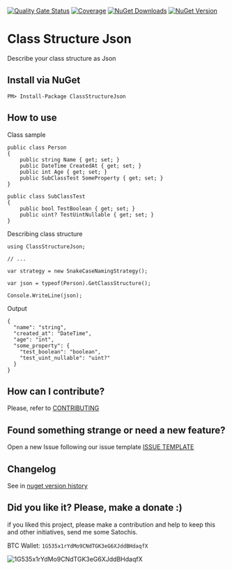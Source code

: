 [![Quality Gate Status](https://sonarcloud.io/api/project_badges/measure?project=ThiagoBarradas_class-structure-json&metric=alert_status)](https://sonarcloud.io/dashboard?id=ThiagoBarradas_class-structure-json)
[![Coverage](https://sonarcloud.io/api/project_badges/measure?project=ThiagoBarradas_class-structure-json&metric=coverage)](https://sonarcloud.io/dashboard?id=ThiagoBarradas_class-structure-json)
[![NuGet Downloads](https://img.shields.io/nuget/dt/ClassStructureJson.svg)](https://www.nuget.org/packages/ClassStructureJson/)
[![NuGet Version](https://img.shields.io/nuget/v/ClassStructureJson.svg)](https://www.nuget.org/packages/ClassStructureJson/)

# Class Structure Json

Describe your class structure as Json

## Install via NuGet

```
PM> Install-Package ClassStructureJson
```

## How to use

Class sample
```
public class Person
{
    public string Name { get; set; }
    public DateTime CreatedAt { get; set; }
    public int Age { get; set; }
    public SubClassTest SomeProperty { get; set; }
}

public class SubClassTest
{
    public bool TestBoolean { get; set; }
    public uint? TestUintNullable { get; set; }
}
```

Describing class structure
```
using ClassStructureJson;

// ...

var strategy = new SnakeCaseNamingStrategy();

var json = typeof(Person).GetClassStructure();

Console.WriteLine(json);
```

Output
```
{
  "name": "string",
  "created_at": "DateTime",
  "age": "int",
  "some_property": {
    "test_boolean": "boolean",
    "test_uint_nullable": "uint?"
  }
}
```

## How can I contribute?

Please, refer to [CONTRIBUTING](.github/CONTRIBUTING.md)

## Found something strange or need a new feature?

Open a new Issue following our issue template [ISSUE TEMPLATE](.github/ISSUE_TEMPLATE.md)

## Changelog

See in [nuget version history](https://www.nuget.org/packages/ClassStructureJson)

## Did you like it? Please, make a donate :)

if you liked this project, please make a contribution and help to keep this and other initiatives, send me some Satochis.

BTC Wallet: `1G535x1rYdMo9CNdTGK3eG6XJddBHdaqfX`

![1G535x1rYdMo9CNdTGK3eG6XJddBHdaqfX](https://i.imgur.com/mN7ueoE.png)
